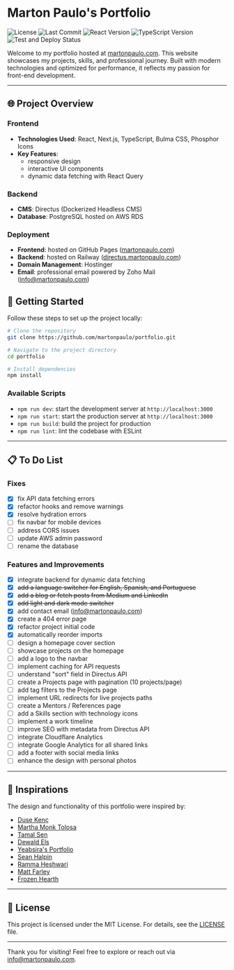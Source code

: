 # Marton Paulo's Portfolio

![License](https://img.shields.io/github/license/martonpaulo/portfolio) ![Last Commit](https://img.shields.io/github/last-commit/martonpaulo/portfolio) ![React Version](https://img.shields.io/github/package-json/dependency-version/martonpaulo/portfolio/react) ![TypeScript Version](https://img.shields.io/github/package-json/dependency-version/martonpaulo/portfolio/dev/typescript) ![Test and Deploy Status](https://github.com/martonpaulo/portfolio/actions/workflows/deploy.yml/badge.svg)

Welcome to my portfolio hosted at [martonpaulo.com](https://www.martonpaulo.com). This website showcases my projects, skills, and professional journey. Built with modern technologies and optimized for performance, it reflects my passion for front-end development.

---

## 🌐 Project Overview

### Frontend

- **Technologies Used**: React, Next.js, TypeScript, Bulma CSS, Phosphor Icons
- **Key Features**:
  - responsive design
  - interactive UI components
  - dynamic data fetching with React Query

### Backend

- **CMS**: Directus (Dockerized Headless CMS)
- **Database**: PostgreSQL hosted on AWS RDS

### Deployment

- **Frontend**: hosted on GitHub Pages ([martonpaulo.com](https://www.martonpaulo.com))
- **Backend**: hosted on Railway ([directus.martonpaulo.com](https://directus.martonpaulo.com))
- **Domain Management**: Hostinger
- **Email**: professional email powered by Zoho Mail ([info@martonpaulo.com](mailto:info@martonpaulo.com))

## 🚀 Getting Started

Follow these steps to set up the project locally:

```bash
# Clone the repository
git clone https://github.com/martonpaulo/portfolio.git

# Navigate to the project directory
cd portfolio

# Install dependencies
npm install
```

### Available Scripts

- `npm run dev`: start the development server at `http://localhost:3000`
- `npm run start`: start the production server at `http://localhost:3000`
- `npm run build`: build the project for production
- `npm run lint`: lint the codebase with ESLint

---

## 📋 To Do List

### Fixes

- [x] fix API data fetching errors
- [x] refactor hooks and remove warnings
- [x] resolve hydration errors
- [ ] fix navbar for mobile devices
- [ ] address CORS issues
- [ ] update AWS admin password
- [ ] rename the database

### Features and Improvements

- [x] integrate backend for dynamic data fetching
- [x] ~~add a language switcher for English, Spanish, and Portuguese~~
- [x] ~~add a blog or fetch posts from Medium and LinkedIn~~
- [x] ~~add light and dark mode switcher~~
- [x] add contact email ([info@martonpaulo.com](mailto:info@martonpaulo.com))
- [x] create a 404 error page
- [x] refactor project initial code
- [x] automatically reorder imports
- [ ] design a homepage cover section
- [ ] showcase projects on the homepage
- [ ] add a logo to the navbar
- [ ] implement caching for API requests
- [ ] understand "sort" field in Directus API
- [ ] create a Projects page with pagination (10 projects/page)
- [ ] add tag filters to the Projects page
- [ ] implement URL redirects for live projects paths
- [ ] create a Mentors / References page
- [ ] add a Skills section with technology icons
- [ ] implement a work timeline
- [ ] improve SEO with metadata from Directus API
- [ ] integrate Cloudflare Analytics
- [ ] integrate Google Analytics for all shared links
- [ ] add a footer with social media links
- [ ] enhance the design with personal photos

---

## 🌟 Inspirations

The design and functionality of this portfolio were inspired by:

- [Duse Kenç](https://dusekenc.com/)
- [Martha Monk Tolosa](https://www.marthatoulouse.com/)
- [Tamal Sen](https://tamalsen.dev/)
- [Dewald Els](https://dewaldels.com/)
- [Yeabsira's Portfolio](https://yeabsiras-portfolio.vercel.app/)
- [Sean Halpin](https://www.seanhalpin.xyz/)
- [Ramma Heshwari](https://www.rammaheshwari.com/)
- [Matt Farley](https://mattfarley.ca/)
- [Frozen Hearth](https://frozenhearth.vercel.app/)

---

## 📄 License

This project is licensed under the MIT License. For details, see the [LICENSE](LICENSE) file.

---

Thank you for visiting! Feel free to explore or reach out via [info@martonpaulo.com](mailto:info@martonpaulo.com).
